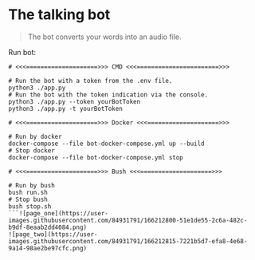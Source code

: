 The talking bot
=======

> The bot converts your words into an audio file.

Run bot:
```shell
# <<<====================>>> CMD <<<=======================>>>

# Run the bot with a token from the .env file.
python3 ./app.py
# Run the bot with the token indication via the console.
python3 ./app.py --token yourBotToken
python3 ./app.py -t yourBotToken

# <<<====================>>> Docker <<<====================>>>

# Run by docker
docker-compose --file bot-docker-compose.yml up --build
# Stop docker
docker-compose --file bot-docker-compose.yml stop

# <<<====================>>> Bush <<<====================>>>

# Run by bush
bush run.sh
# Stop bush
bush stop.sh
```![page_one](https://user-images.githubusercontent.com/84931791/166212800-51e1de55-2c6a-482c-b9df-8eaab2dd4084.png)
![page_two](https://user-images.githubusercontent.com/84931791/166212815-7221b5d7-efa8-4e68-9a14-98ae2be97cfc.png)
